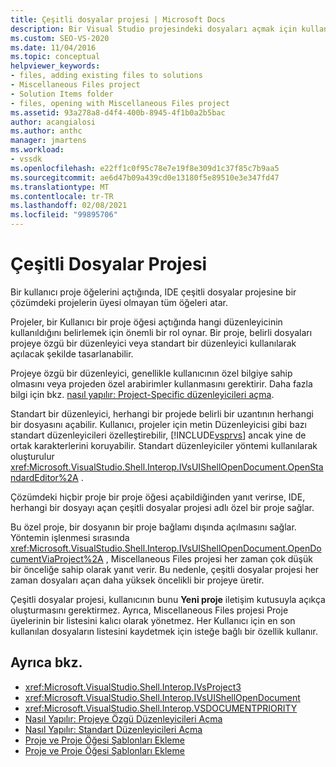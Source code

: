 ```yaml
---
title: Çeşitli dosyalar projesi | Microsoft Docs
description: Bir Visual Studio projesindeki dosyaları açmak için kullanılabilecek iki Düzenleyici türü hakkında bilgi edinin ve hangi düzenleyiciyi kullanacağınızı belirleyen proje rolü.
ms.custom: SEO-VS-2020
ms.date: 11/04/2016
ms.topic: conceptual
helpviewer_keywords:
- files, adding existing files to solutions
- Miscellaneous Files project
- Solution Items folder
- files, opening with Miscellaneous Files project
ms.assetid: 93a278a8-d4f4-400b-8945-4f1b0a2b5bac
author: acangialosi
ms.author: anthc
manager: jmartens
ms.workload:
- vssdk
ms.openlocfilehash: e22ff1c0f95c78e7e19f8e309d1c37f85c7b9aa5
ms.sourcegitcommit: ae6d47b09a439cd0e13180f5e89510e3e347fd47
ms.translationtype: MT
ms.contentlocale: tr-TR
ms.lasthandoff: 02/08/2021
ms.locfileid: "99895706"
---
```

# <a name="miscellaneous-files-project"></a>Çeşitli Dosyalar Projesi
Bir kullanıcı proje öğelerini açtığında, IDE çeşitli dosyalar projesine bir çözümdeki projelerin üyesi olmayan tüm öğeleri atar.

 Projeler, bir Kullanıcı bir proje öğesi açtığında hangi düzenleyicinin kullanıldığını belirlemek için önemli bir rol oynar. Bir proje, belirli dosyaları projeye özgü bir düzenleyici veya standart bir düzenleyici kullanılarak açılacak şekilde tasarlanabilir.

 Projeye özgü bir düzenleyici, genellikle kullanıcının özel bilgiye sahip olmasını veya projeden özel arabirimler kullanmasını gerektirir. Daha fazla bilgi için bkz. [nasıl yapılır: Project-Specific düzenleyicileri açma](../../extensibility/how-to-open-project-specific-editors.md).

 Standart bir düzenleyici, herhangi bir projede belirli bir uzantının herhangi bir dosyasını açabilir. Kullanıcı, projeler için metin Düzenleyicisi gibi bazı standart düzenleyicileri özelleştirebilir, [!INCLUDE[vsprvs](../../code-quality/includes/vsprvs_md.md)] ancak yine de ortak karakterlerini koruyabilir. Standart düzenleyiciler yöntemi kullanılarak oluşturulur <xref:Microsoft.VisualStudio.Shell.Interop.IVsUIShellOpenDocument.OpenStandardEditor%2A> .

 Çözümdeki hiçbir proje bir proje öğesi açabildiğinden yanıt verirse, IDE, herhangi bir dosyayı açan çeşitli dosyalar projesi adlı özel bir proje sağlar.

 Bu özel proje, bir dosyanın bir proje bağlamı dışında açılmasını sağlar. Yöntemin işlenmesi sırasında <xref:Microsoft.VisualStudio.Shell.Interop.IVsUIShellOpenDocument.OpenDocumentViaProject%2A> , Miscellaneous Files projesi her zaman çok düşük bir önceliğe sahip olarak yanıt verir. Bu nedenle, çeşitli dosyalar projesi her zaman dosyaları açan daha yüksek öncelikli bir projeye üretir.

 Çeşitli dosyalar projesi, kullanıcının bunu **Yeni proje** iletişim kutusuyla açıkça oluşturmasını gerektirmez. Ayrıca, Miscellaneous Files projesi Proje üyelerinin bir listesini kalıcı olarak yönetmez. Her Kullanıcı için en son kullanılan dosyaların listesini kaydetmek için isteğe bağlı bir özellik kullanır.

## <a name="see-also"></a>Ayrıca bkz.
- <xref:Microsoft.VisualStudio.Shell.Interop.IVsProject3>
- <xref:Microsoft.VisualStudio.Shell.Interop.IVsUIShellOpenDocument>
- <xref:Microsoft.VisualStudio.Shell.Interop.VSDOCUMENTPRIORITY>
- [Nasıl Yapılır: Projeye Özgü Düzenleyicileri Açma](../../extensibility/how-to-open-project-specific-editors.md)
- [Nasıl Yapılır: Standart Düzenleyicileri Açma](../../extensibility/how-to-open-standard-editors.md)
- [Proje ve Proje Öğesi Şablonları Ekleme](../../extensibility/internals/adding-project-and-project-item-templates.md)
- [Proje ve Proje Öğesi Şablonları Ekleme](../../extensibility/internals/adding-project-and-project-item-templates.md)
